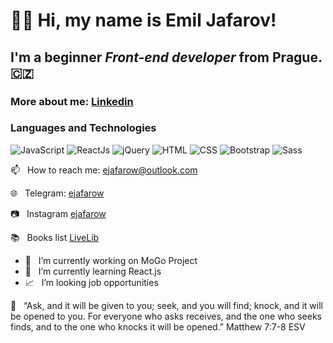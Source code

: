 # 👋🏻 Hi, my name is **Emil Jafarov**!
## I'm a beginner *Front-end developer* from Prague. 🇨🇿
### More about me: [Linkedin](https://www.linkedin.com/in/ejafarow)
### Languages and Technologies 
![JavaScript](https://img.shields.io/badge/-JavaScript-090909?style=for-the-badge&logo=JavaScript)
![ReactJs](https://img.shields.io/badge/-ReactJs-090909?style=for-the-badge&logo=React)
![jQuery](https://img.shields.io/badge/-jquery-090909?style=for-the-badge&logo=jquery)
![HTML](https://img.shields.io/badge/-HTML-090909?style=for-the-badge&logo=html5)
![CSS](https://img.shields.io/badge/-CSS-090909?style=for-the-badge&logo=css3)
![Bootstrap](https://img.shields.io/badge/-bootstrap-090909?style=for-the-badge&logo=bootstrap)
![Sass](https://img.shields.io/badge/-sass-090909?style=for-the-badge&logo=sass)

 📫  &nbsp; How to reach me:  ejafarow@outlook.com
 
 🌐  &nbsp; Telegram: [ejafarow](https://t.me/ejafarow)
 
 :camera: &nbsp; Instagram [ejafarow](https://www.instagram.com/ejafarow/)
 
 :books: &nbsp; Books list [LiveLib](https://www.livelib.ru/reader/ejafarow/read)

- :rocket: &nbsp; I’m currently working on MoGo Project
- 🌱  &nbsp; I’m currently learning React.js
- :chart_with_upwards_trend:  &nbsp; I’m looking job opportunities

:book: &nbsp; “Ask, and it will be given to you; seek, and you will find; knock, and it will be opened to you. For everyone who asks receives, and the one who seeks finds, and to the one who knocks it will be opened.”
‭‭Matthew‬ ‭7:7-8‬ ‭ESV‬‬

